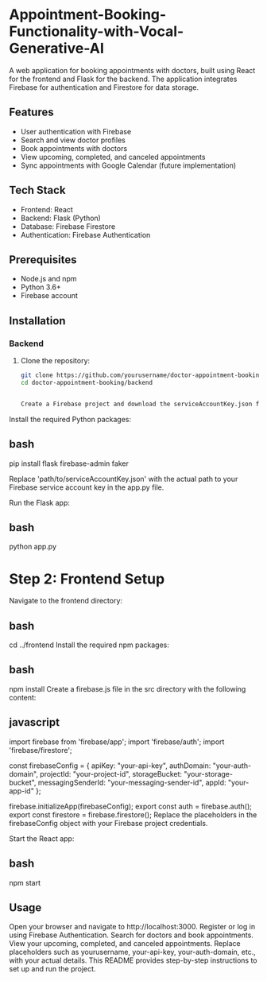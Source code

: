 # Appointment-Booking-Functionality-with-Vocal-Generative-AI

A web application for booking appointments with doctors, built using React for the frontend and Flask for the backend. The application integrates Firebase for authentication and Firestore for data storage.

## Features

- User authentication with Firebase
- Search and view doctor profiles
- Book appointments with doctors
- View upcoming, completed, and canceled appointments
- Sync appointments with Google Calendar (future implementation)

## Tech Stack

- Frontend: React
- Backend: Flask (Python)
- Database: Firebase Firestore
- Authentication: Firebase Authentication

## Prerequisites

- Node.js and npm
- Python 3.6+
- Firebase account

## Installation

### Backend

1. Clone the repository:
   ```bash
   git clone https://github.com/yourusername/doctor-appointment-booking.git
   cd doctor-appointment-booking/backend


   Create a Firebase project and download the serviceAccountKey.json file from the Firebase console.

Install the required Python packages:

## bash
pip install flask firebase-admin faker

Replace 'path/to/serviceAccountKey.json' with the actual path to your Firebase service account key in the app.py file.

Run the Flask app:

## bash
python app.py
# Step 2: Frontend Setup
Navigate to the frontend directory:

## bash
cd ../frontend
Install the required npm packages:

## bash
npm install
Create a firebase.js file in the src directory with the following content:

## javascript
import firebase from 'firebase/app';
import 'firebase/auth';
import 'firebase/firestore';

const firebaseConfig = {
  apiKey: "your-api-key",
  authDomain: "your-auth-domain",
  projectId: "your-project-id",
  storageBucket: "your-storage-bucket",
  messagingSenderId: "your-messaging-sender-id",
  appId: "your-app-id"
};

firebase.initializeApp(firebaseConfig);
export const auth = firebase.auth();
export const firestore = firebase.firestore();
Replace the placeholders in the firebaseConfig object with your Firebase project credentials.

Start the React app:

## bash
npm start

## Usage
Open your browser and navigate to http://localhost:3000.
Register or log in using Firebase Authentication.
Search for doctors and book appointments.
View your upcoming, completed, and canceled appointments.
Replace placeholders such as yourusername, your-api-key, your-auth-domain, etc., with your actual details. This README provides step-by-step instructions to set up and run the project.
